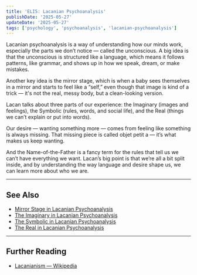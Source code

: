 ```yaml
---
title: 'ELI5: Lacanian Psychoanalysis'
publishDate: '2025-05-27'
updateDate: '2025-05-27'
tags: ['psychology', 'psychoanalysis', 'lacanian-psychoanalysis']
---
```


Lacanian psychoanalysis is a way of understanding how our minds work, especially the parts we don’t notice — called the unconscious. A big idea is that the unconscious is structured like a language, which means it follows patterns, like grammar, and shows up in how we speak, dream, or make mistakes.

Another key idea is the mirror stage, which is when a baby sees themselves in a mirror and starts to feel like a “self,” even though that image is kind of a trick — it's not the real, messy body, but a clean-looking version.

Lacan talks about three parts of our experience: the Imaginary (images and feelings), the Symbolic (rules, words, and social life), and the Real (things we can’t explain or put into words).

Our desire — wanting something more — comes from feeling like something is always missing. That missing piece is called objet petit a — it’s what makes us keep wanting.

And the Name-of-the-Father is a fancy term for the rules that tell us we can’t have everything we want. Lacan’s big point is that we’re all a bit split inside, and by understanding the way language and desire shape us, we can learn more about who we are.

---

## See Also

- [Mirror Stage in Lacanian Psychoanalysis](/posts/mirror-stage-in-lacanian-psychoanalysis)
- [The Imaginary in Lacanian Psychoanalysis](/posts/the-imaginary-in-lacanian-psychoanalysis)
- [The Symbolic in Lacanian Psychoanalysis](/posts/the-symbolic-in-lacanian-psychoanalysis)
- [The Real in Lacanian Psychoanalysis](/posts/the-real-in-lacanian-psychoanalysis)

---

## Further Reading

- [Lacanianism — Wikipedia](https://en.wikipedia.org/wiki/Lacanianism)
